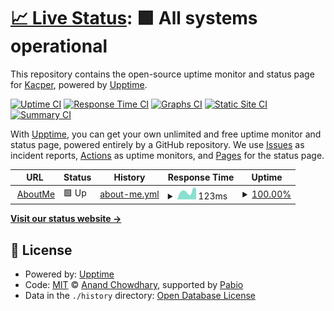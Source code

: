 # [📈 Live Status](https://KacperPilkowski.github.io/aboutme-upptime): <!--live status--> **🟩 All systems operational**

This repository contains the open-source uptime monitor and status page for [Kacper](http://kacperpilkowski.com/), powered by [Upptime](https://github.com/upptime/upptime).

[![Uptime CI](https://github.com/KacperPilkowski/aboutme-upptime/workflows/Uptime%20CI/badge.svg)](https://github.com/KacperPilkowski/aboutme-upptime/actions?query=workflow%3A%22Uptime+CI%22)
[![Response Time CI](https://github.com/KacperPilkowski/aboutme-upptime/workflows/Response%20Time%20CI/badge.svg)](https://github.com/KacperPilkowski/aboutme-upptime/actions?query=workflow%3A%22Response+Time+CI%22)
[![Graphs CI](https://github.com/KacperPilkowski/aboutme-upptime/workflows/Graphs%20CI/badge.svg)](https://github.com/KacperPilkowski/aboutme-upptime/actions?query=workflow%3A%22Graphs+CI%22)
[![Static Site CI](https://github.com/KacperPilkowski/aboutme-upptime/workflows/Static%20Site%20CI/badge.svg)](https://github.com/KacperPilkowski/aboutme-upptime/actions?query=workflow%3A%22Static+Site+CI%22)
[![Summary CI](https://github.com/KacperPilkowski/aboutme-upptime/workflows/Summary%20CI/badge.svg)](https://github.com/KacperPilkowski/aboutme-upptime/actions?query=workflow%3A%22Summary+CI%22)

With [Upptime](https://upptime.js.org), you can get your own unlimited and free uptime monitor and status page, powered entirely by a GitHub repository. We use [Issues](https://github.com/KacperPilkowski/aboutme-upptime/issues) as incident reports, [Actions](https://github.com/KacperPilkowski/aboutme-upptime/actions) as uptime monitors, and [Pages](https://KacperPilkowski.github.io/aboutme-upptime) for the status page.

<!--start: status pages-->
<!-- This summary is generated by Upptime (https://github.com/upptime/upptime) -->
<!-- Do not edit this manually, your changes will be overwritten -->
<!-- prettier-ignore -->
| URL | Status | History | Response Time | Uptime |
| --- | ------ | ------- | ------------- | ------ |
| <img alt="" src="https://icons.duckduckgo.com/ip3/www.kacperpilkowski.com.ico" height="13"> [AboutMe](https://www.kacperpilkowski.com/en) | 🟩 Up | [about-me.yml](https://github.com/KacperPilkowski/aboutme-upptime/commits/HEAD/history/about-me.yml) | <details><summary><img alt="Response time graph" src="./graphs/about-me/response-time-week.png" height="20"> 123ms</summary><br><a href="https://KacperPilkowski.github.io/aboutme-upptime/history/about-me"><img alt="Response time 209" src="https://img.shields.io/endpoint?url=https%3A%2F%2Fraw.githubusercontent.com%2FKacperPilkowski%2Faboutme-upptime%2FHEAD%2Fapi%2Fabout-me%2Fresponse-time.json"></a><br><a href="https://KacperPilkowski.github.io/aboutme-upptime/history/about-me"><img alt="24-hour response time 159" src="https://img.shields.io/endpoint?url=https%3A%2F%2Fraw.githubusercontent.com%2FKacperPilkowski%2Faboutme-upptime%2FHEAD%2Fapi%2Fabout-me%2Fresponse-time-day.json"></a><br><a href="https://KacperPilkowski.github.io/aboutme-upptime/history/about-me"><img alt="7-day response time 123" src="https://img.shields.io/endpoint?url=https%3A%2F%2Fraw.githubusercontent.com%2FKacperPilkowski%2Faboutme-upptime%2FHEAD%2Fapi%2Fabout-me%2Fresponse-time-week.json"></a><br><a href="https://KacperPilkowski.github.io/aboutme-upptime/history/about-me"><img alt="30-day response time 215" src="https://img.shields.io/endpoint?url=https%3A%2F%2Fraw.githubusercontent.com%2FKacperPilkowski%2Faboutme-upptime%2FHEAD%2Fapi%2Fabout-me%2Fresponse-time-month.json"></a><br><a href="https://KacperPilkowski.github.io/aboutme-upptime/history/about-me"><img alt="1-year response time 216" src="https://img.shields.io/endpoint?url=https%3A%2F%2Fraw.githubusercontent.com%2FKacperPilkowski%2Faboutme-upptime%2FHEAD%2Fapi%2Fabout-me%2Fresponse-time-year.json"></a></details> | <details><summary><a href="https://KacperPilkowski.github.io/aboutme-upptime/history/about-me">100.00%</a></summary><a href="https://KacperPilkowski.github.io/aboutme-upptime/history/about-me"><img alt="All-time uptime 100.00%" src="https://img.shields.io/endpoint?url=https%3A%2F%2Fraw.githubusercontent.com%2FKacperPilkowski%2Faboutme-upptime%2FHEAD%2Fapi%2Fabout-me%2Fuptime.json"></a><br><a href="https://KacperPilkowski.github.io/aboutme-upptime/history/about-me"><img alt="24-hour uptime 100.00%" src="https://img.shields.io/endpoint?url=https%3A%2F%2Fraw.githubusercontent.com%2FKacperPilkowski%2Faboutme-upptime%2FHEAD%2Fapi%2Fabout-me%2Fuptime-day.json"></a><br><a href="https://KacperPilkowski.github.io/aboutme-upptime/history/about-me"><img alt="7-day uptime 100.00%" src="https://img.shields.io/endpoint?url=https%3A%2F%2Fraw.githubusercontent.com%2FKacperPilkowski%2Faboutme-upptime%2FHEAD%2Fapi%2Fabout-me%2Fuptime-week.json"></a><br><a href="https://KacperPilkowski.github.io/aboutme-upptime/history/about-me"><img alt="30-day uptime 100.00%" src="https://img.shields.io/endpoint?url=https%3A%2F%2Fraw.githubusercontent.com%2FKacperPilkowski%2Faboutme-upptime%2FHEAD%2Fapi%2Fabout-me%2Fuptime-month.json"></a><br><a href="https://KacperPilkowski.github.io/aboutme-upptime/history/about-me"><img alt="1-year uptime 100.00%" src="https://img.shields.io/endpoint?url=https%3A%2F%2Fraw.githubusercontent.com%2FKacperPilkowski%2Faboutme-upptime%2FHEAD%2Fapi%2Fabout-me%2Fuptime-year.json"></a></details>

<!--end: status pages-->

[**Visit our status website →**](https://KacperPilkowski.github.io/aboutme-upptime)

## 📄 License

- Powered by: [Upptime](https://github.com/upptime/upptime)
- Code: [MIT](./LICENSE) © [Anand Chowdhary](https://anandchowdhary.com), supported by [Pabio](https://pabio.com)
- Data in the `./history` directory: [Open Database License](https://opendatacommons.org/licenses/odbl/1-0/)
